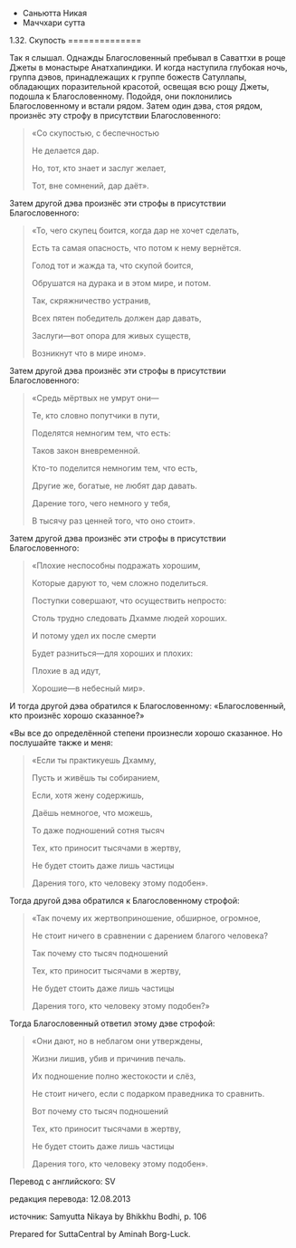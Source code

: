 









* Саньютта Никая
* Маччхари сутта


1\.32\. Скупость
\=\=\=\=\=\=\=\=\=\=\=\=\=\=



Так я слышал\. Однажды Благословенный пребывал в Саваттхи в роще Джеты в монастыре Анатхапиндики\. И когда наступила глубокая ночь, группа дэвов, принадлежащих к группе божеств Сатуллапы, обладающих поразительной красотой, освещая всю рощу Джеты, подошла к Благословенному\. Подойдя, они поклонились Благословенному и встали рядом\. Затем один дэва, стоя рядом, произнёс эту строфу в присутствии Благословенного:



> «Со скупостью, с беспечностью  
> 
> Не делается дар\.  
> 
> Но, тот, кто знает и заслуг желает,  
> 
> Тот, вне сомнений, дар даёт»\.


Затем другой дэва произнёс эти строфы в присутствии Благословенного:



> «То, чего скупец боится, когда дар не хочет сделать,  
> 
> Есть та самая опасность, что потом к нему вернётся\.  
> 
> Голод тот и жажда та, что скупой боится,  
> 
> Обрушатся на дурака и в этом мире, и потом\.  
> 
>   
> 
> Так, скряжничество устранив,  
> 
> Всех пятен победитель должен дар давать,  
> 
> Заслуги—вот опора для живых существ,  
> 
> Возникнут что в мире ином»\.


Затем другой дэва произнёс эти строфы в присутствии Благословенного:



> «Средь мёртвых не умрут они—  
> 
> Те, кто словно попутчики в пути,  
> 
> Поделятся немногим тем, что есть:  
> 
> Таков закон вневременной\.  
> 
>   
> 
> Кто\-то поделится немногим тем, что есть,  
> 
> Другие же, богатые, не любят дар давать\.  
> 
> Дарение того, чего немного у тебя,  
> 
> В тысячу раз ценней того, что оно стоит»\.


Затем другой дэва произнёс эти строфы в присутствии Благословенного:



> «Плохие неспособны подражать хорошим,  
> 
> Которые даруют то, чем сложно поделиться\.  
> 
> Поступки совершают, что осуществить непросто:  
> 
> Столь трудно следовать Дхамме людей хороших\.  
> 
>   
> 
> И потому удел их после смерти  
> 
> Будет разниться—для хороших и плохих:  
> 
> Плохие в ад идут,  
> 
> Хорошие—в небесный мир»\.


И тогда другой дэва обратился к Благословенному: «Благословенный, кто произнёс хорошо сказанное?»


«Вы все до определённой степени произнесли хорошо сказанное\. Но послушайте также и меня:



> «Если ты практикуешь Дхамму,  
> 
> Пусть и живёшь ты собиранием,  
> 
> Если, хотя жену содержишь,  
> 
> Даёшь немногое, что можешь,  
> 
> То даже подношений сотня тысяч  
> 
> Тех, кто приносит тысячами в жертву,  
> 
> Не будет стоить даже лишь частицы  
> 
> Дарения того, кто человеку этому подобен»\.


Тогда другой дэва обратился к Благословенному строфой:



> «Так почему их жертвоприношение, обширное, огромное,  
> 
> Не стоит ничего в сравнении с дарением благого человека?  
> 
> Так почему сто тысяч подношений  
> 
> Тех, кто приносит тысячами в жертву,  
> 
> Не будет стоить даже лишь частицы  
> 
> Дарения того, кто человеку этому подобен?»


Тогда Благословенный ответил этому дэве строфой:



> «Они дают, но в неблагом они утверждены,  
> 
> Жизни лишив, убив и причинив печаль\.  
> 
> Их подношение полно жестокости и слёз,  
> 
> Не стоит ничего, если с подарком праведника то сравнить\.  
> 
> Вот почему сто тысяч подношений  
> 
> Тех, кто приносит тысячами в жертву,  
> 
> Не будет стоить даже лишь частицы  
> 
> Дарения того, кто человеку этому подобен»\.



Перевод с английского: SV


редакция перевода: 12\.08\.2013


источник: Samyutta Nikaya by Bhikkhu Bodhi, p\. 106


Prepared for SuttaCentral by Aminah Borg\-Luck\.






